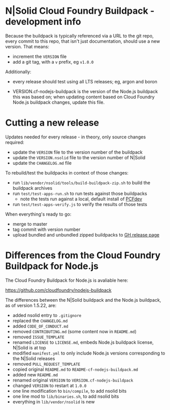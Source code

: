 N|Solid Cloud Foundry Buildpack - development info
================================================================================

Because the buildpack is typically referenced via a URL to the git repo, every
commit to this repo, that isn't just documentation, should use a new version.
That means:

* increment the `VERSION` file
* add a git tag, with a `v` prefix, eg `v1.0.0`

Additionally:

* every release should test using all LTS releases; eg, argon and boron

* VERSION.cf-nodejs-buildpack is the version of the Node.js buildpack this
  was based on; when updating content based on Cloud Foundry Node.js
  buildpack changes, update this file.


Cutting a new release
================================================================================

Updates needed for every release - in theory, only source changes required:

* update the `VERSION` file to the version number of the buildpack
* update the `VERSION.nsolid` file to the version number of N|Solid
* update the `CHANGELOG.md` file

To rebuild/test the buildpacks in context of those changes:

* run `lib/vendor/nsolid/tools/build-buildpack-zip.sh` to build the buildpack
  archives
* run `test/test-apps-run.sh` to run tests against those buildpacks
  * note the tests run against a local, default install of [PCFdev][]
* run `test/test-apps-verify.js` to verify the results of those tests

[PCFdev]: https://github.com/pivotal-cf/pcfdev

When everything's ready to go:

* merge to master
* tag commit with version number
* upload bundled and unbundled zipped buildpacks to [GH release page][]

[GH release page]: https://github.com/nodesource/nsolid-buildpack-cf/releases


Differences from the Cloud Foundry Buildpack for Node.js
================================================================================

The Cloud Foundry Buildpack for Node.js is avaliable here:

<https://github.com/cloudfoundry/nodejs-buildpack>

The differences between the N|Solid buildpack and the Node.js buildpack, as of
version 1.5.22, are:

- added nsolid entry to `.gitignore`
- replaced the `CHANGELOG.md`
- added `CODE_OF_CONDUCT.md`
- removed `CONTRIBUTING.md` (some content now in `README.md`)
- removed `ISSUE_TEMPLATE`
- renamed `LICENSE` to `LICENSE.md`, embeds Node.js buildpack license, N|Solid is at top
- modified `manifest.yml` to only include Node.js versions corresponding to the N|Solid releases
- removed `PULL_REQUEST_TEMPLATE`
- copied original `README.md` to `README-cf-nodejs-buildpack.md`
- added new `README.md`
- renamed original `VERSION` to `VERSION.cf-nodejs-buildpack`
- changed `VERSION` to restart at `1.0.0`
- one line modification to `bin/compile`, to add nsolid bits
- one line mod to `lib/binaries.sh`, to add nsolid bits
- everything in `lib/vendor/nsolid` is new
